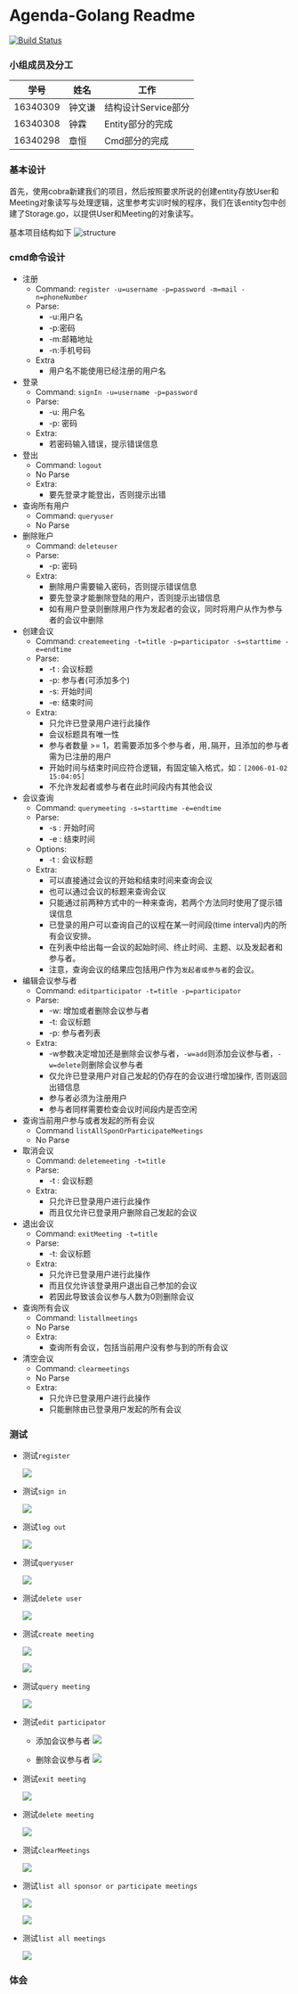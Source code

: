 # Agenda-Golang Readme
[![Build Status](https://travis-ci.org/zhongwq/Agenda-Golang.svg?branch=master)](https://travis-ci.org/zhongwq/Agenda-Golang)

### 小组成员及分工

| 学号 | 姓名 | 工作 |
| --- | --- | --- |
| 16340309 | 钟文谦 | 结构设计Service部分 |
| 16340308 | 钟霖 | Entity部分的完成 |
| 16340298 | 章恒 | Cmd部分的完成 |

### 基本设计
首先，使用cobra新建我们的项目，然后按照要求所说的创建entity存放User和Meeting对象读写与处理逻辑，这里参考实训时候的程序，我们在该entity包中创建了Storage.go，以提供User和Meeting的对象读写。

基本项目结构如下
![structure](media/15411179078281/structure.png)

### cmd命令设计

- 注册
	- Command: `register -u=username -p=password -m=mail -n=phoneNumber`
	- Parse:
		- -u:用户名
		- -p:密码
		- -m:邮箱地址
		- -n:手机号码
	- Extra
		- 用户名不能使用已经注册的用户名
- 登录
	- Command: `signIn -u=username -p=password`
	- Parse:
		- -u: 用户名
		- -p: 密码
    - Extra:
        - 若密码输入错误，提示错误信息
- 登出
	- Command: `logout`
	- No Parse
	- Extra:
		- 要先登录才能登出，否则提示出错
- 查询所有用户
	- Command: `queryuser`
	- No Parse
- 删除账户
	- Command: `deleteuser`
	- Parse:
		- -p: 密码
	- Extra: 
		- 删除用户需要输入密码，否则提示错误信息
		- 要先登录才能删除登陆的用户，否则提示出错信息
		- 如有用户登录则删除用户作为发起者的会议，同时将用户从作为参与者的会议中删除
- 创建会议
	- Command: `createmeeting -t=title -p=participator -s=starttime -e=endtime`
	- Parse:
		- -t : 会议标题
		- -p: 参与者(可添加多个)
		- -s: 开始时间
		- -e: 结束时间
	- Extra:
		- 只允许已登录用户进行此操作
		- 会议标题具有唯一性
		- 参与者数量 >= 1，若需要添加多个参与者，用`,`隔开，且添加的参与者需为已注册的用户
		- 开始时间与结束时间应符合逻辑，有固定输入格式，如：`[2006-01-02 15:04:05]`
		- 不允许发起者或参与者在此时间段内有其他会议
- 会议查询
	- Command: `querymeeting -s=starttime -e=endtime`
	- Parse:
		- -s : 开始时间
		- -e : 结束时间
    - Options:
        - -t : 会议标题
	- Extra:
        - 可以直接通过会议的开始和结束时间来查询会议
        - 也可以通过会议的标题来查询会议
        - 只能通过前两种方式中的一种来查询，若两个方法同时使用了提示错误信息
		- 已登录的用户可以查询自己的议程在某一时间段(time interval)内的所有会议安排。
		- 在列表中给出每一会议的起始时间、终止时间、主题、以及发起者和参与者。
		- 注意，查询会议的结果应包括用户作为`发起者或参与者`的会议。
- 编辑会议参与者
	- Command: `editparticipator -t=title -p=participator`
	- Parse:
        - -w: 增加或者删除会议参与者
		- -t: 会议标题
		- -p: 参与者列表
	- Extra:
        - -w参数决定增加还是删除会议参与者，`-w=add`则添加会议参与者，`-w=delete`则删除会议参与者
		- 仅允许已登录用户对自己发起的仍存在的会议进行增加操作, 否则返回出错信息
		- 参与者必须为注册用户
		- 参与者同样需要检查会议时间段内是否空闲
- 查询当前用户参与或者发起的所有会议
	- Command `listAllSponOrParticipateMeetings`
	- No Parse
- 取消会议
	- Command: `deletemeeting -t=title`
	- Parse:
		- -t : 会议标题
	- Extra:
        - 只允许已登录用户进行此操作
		- 而且仅允许已登录用户删除自己发起的会议
- 退出会议
	- Command: `exitMeeting -t=title`
	- Parse:
		- -t: 会议标题
	- Extra:
        - 只允许已登录用户进行此操作
		- 而且仅允许该登录用户退出自己参加的会议
		- 若因此导致该会议参与人数为0则删除会议
- 查询所有会议
	- Command: `listallmeetings`
	- No Parse
	- Extra:
		- 查询所有会议，包括当前用户没有参与到的所有会议
- 清空会议
	- Command: `clearmeetings`
	- No Parse
	- Extra:
        - 只允许已登录用户进行此操作
		- 只能删除由已登录用户发起的所有会议

### 测试

- 测试`register`

	![](media/15411179078281/测试register.png)

- 测试`sign in`

	![](media/15411179078281/测试signIn.png)

- 测试`log out`

	![](media/15411179078281/测试logout.png)

- 测试`queryuser`

	![](media/15411179078281/测试queryuser.png)

- 测试`delete user`

	![](media/15411179078281/测试deleteuser.png)

- 测试`create meeting`

	![](media/15411179078281/测试createmeeting_1.png)

	![](media/15411179078281/测试createmeeting_2.png)

- 测试`query meeting`

	![](media/15411179078281/测试querymeeting.png)

- 测试`edit participator`

	- 添加会议参与者
		![](media/15411179078281/测试editparticipator_add.png)

	- 删除会议参与者
		![](media/15411179078281/测试editparticipator_delete.png)
- 测试`exit meeting`

	![](media/15411179078281/测试exitMeeting.png)

- 测试`delete meeting`
	
	![](media/15411179078281/测试deleteMeeting.png)

- 测试`clearMeetings`

	![](media/15411179078281/测试clearMeetings.png)

- 测试`list all sponsor or participate meetings`

	![](media/15411179078281/测试listAllSponOrPart_1.png)

	![](media/15411179078281/测试listAllSponOrPart_2.png)

- 测试`list all meetings`

	![](media/15411179078281/测试listAllMeetings.png)


### 体会


